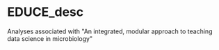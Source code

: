 # EDUCE_desc
Analyses associated with "An integrated, modular approach to teaching data science in microbiology"
